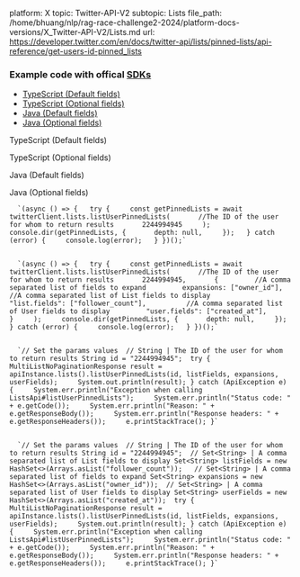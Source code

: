platform: X
topic: Twitter-API-V2
subtopic: Lists
file_path: /home/bhuang/nlp/rag-race-challenge2-2024/platform-docs-versions/X_Twitter-API-V2/Lists.md
url: https://developer.twitter.com/en/docs/twitter-api/lists/pinned-lists/api-reference/get-users-id-pinned_lists


### Example code with offical [SDKs](https://developer.twitter.com/en/docs/twitter-api/tools-and-libraries/sdks/overview)

* [TypeScript (Default fields)](#tab0)
* [TypeScript (Optional fields)](#tab1)
* [Java (Default fields)](#tab2)
* [Java (Optional fields)](#tab3)

TypeScript (Default fields)

TypeScript (Optional fields)

Java (Default fields)

Java (Optional fields)

      `(async () => {   try {     const getPinnedLists = await twitterClient.lists.listUserPinnedLists(       //The ID of the user for whom to return results       2244994945     );     console.dir(getPinnedLists, {       depth: null,     });   } catch (error) {     console.log(error);   } })();`
    

      `(async () => {   try {     const getPinnedLists = await twitterClient.lists.listUserPinnedLists(       //The ID of the user for whom to return results       2244994945,       {         //A comma separated list of fields to expand         expansions: ["owner_id"],          //A comma separated list of List fields to display         "list.fields": ["follower_count"],          //A comma separated list of User fields to display         "user.fields": ["created_at"],       }     );     console.dir(getPinnedLists, {       depth: null,     });   } catch (error) {     console.log(error);   } })();`
    

      `// Set the params values  // String | The ID of the user for whom to return results String id = "2244994945";  try {     MultiListNoPaginationResponse result = apiInstance.lists().listUserPinnedLists(id, listFields, expansions, userFields);     System.out.println(result); } catch (ApiException e) {     System.err.println("Exception when calling ListsApi#listUserPinnedLists");     System.err.println("Status code: " + e.getCode());     System.err.println("Reason: " + e.getResponseBody());     System.err.println("Response headers: " + e.getResponseHeaders());     e.printStackTrace(); }`
    

      `// Set the params values  // String | The ID of the user for whom to return results String id = "2244994945";  // Set<String> | A comma separated list of List fields to display Set<String> listFields = new HashSet<>(Arrays.asList("follower_count"));   // Set<String> | A comma separated list of fields to expand Set<String> expansions = new HashSet<>(Arrays.asList("owner_id"));  // Set<String> | A comma separated list of User fields to display Set<String> userFields = new HashSet<>(Arrays.asList("created_at"));  try {     MultiListNoPaginationResponse result = apiInstance.lists().listUserPinnedLists(id, listFields, expansions, userFields);     System.out.println(result); } catch (ApiException e) {     System.err.println("Exception when calling ListsApi#listUserPinnedLists");     System.err.println("Status code: " + e.getCode());     System.err.println("Reason: " + e.getResponseBody());     System.err.println("Response headers: " + e.getResponseHeaders());     e.printStackTrace(); }`